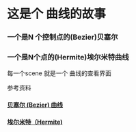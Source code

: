 # 这是个 曲线的故事
### 一个是N 个控制点的(Bezier)贝塞尔   
### 一个是N个点的(Hermite)埃尔米特曲线

每一个scene 就是一个 曲线的查看界面

参考资料
#### [贝塞尔 (Bezier) 曲线](https://zh.wikipedia.org/wiki/%E8%B2%9D%E8%8C%B2%E6%9B%B2%E7%B7%9A) 

#### [埃尔米特（Hermite)](http://www.tangrui.net/2006/algorithm-and-implementation-of-hermite-curve.html)



